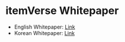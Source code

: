 # itemVerse Whitepaper

- English Whitepaper: [Link](https://github.com/itemVerse/whitepaper/blob/master/%5BEN%5D%20itemVerse%20Whitepaper%20v.37.pdf)
- Korean Whitepaper: [Link](https://github.com/itemVerse/whitepaper/blob/master/%5BKR%5D%20itemVerse%20Whitepaper%20v.37.pdf)
